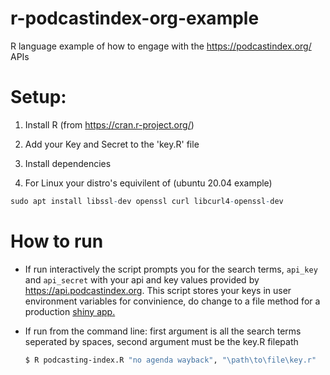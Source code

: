 # r-podcastindex-org-example
R language example of how to engage with the https://podcastindex.org/ APIs 

# Setup:

1. Install R (from https://cran.r-project.org/)

1. Add your Key and Secret to the 'key.R' file

1. Install dependencies 
  1. For Linux your distro's equivilent of (ubuntu 20.04 example)
  ```R
  sudo apt install libssl-dev openssl curl libcurl4-openssl-dev
  ```
  
# How to run
 - If run interactively the script prompts you for the search terms, `api_key` and `api_secret` with your api and key values provided by https://api.podcastindex.org.  This script stores your keys in user environment variables for convinience, do change to a file method for a production [shiny app.](https://shiny.rstudio.com/gallery/)

 - If run from the command line: first argument is all the search terms seperated by spaces, second argument must be the key.R filepath
    ```bash
    $ R podcasting-index.R "no agenda wayback", "\path\to\file\key.r"
    ```
    
